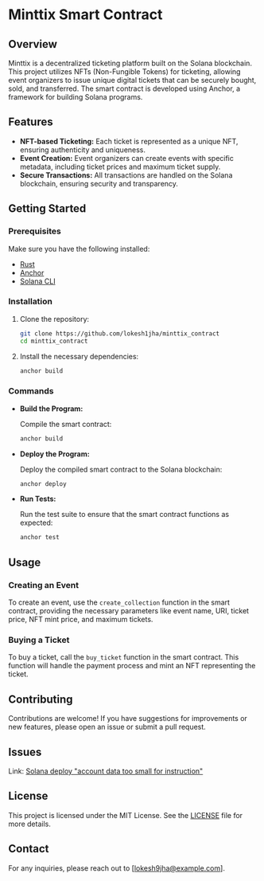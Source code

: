 # Minttix Smart Contract

## Overview

Minttix is a decentralized ticketing platform built on the Solana blockchain. This project utilizes NFTs (Non-Fungible Tokens) for ticketing, allowing event organizers to issue unique digital tickets that can be securely bought, sold, and transferred. The smart contract is developed using Anchor, a framework for building Solana programs.

## Features

- **NFT-based Ticketing:** Each ticket is represented as a unique NFT, ensuring authenticity and uniqueness.
- **Event Creation:** Event organizers can create events with specific metadata, including ticket prices and maximum ticket supply.
- **Secure Transactions:** All transactions are handled on the Solana blockchain, ensuring security and transparency.

## Getting Started

### Prerequisites

Make sure you have the following installed:

- [Rust](https://www.rust-lang.org/tools/install)
- [Anchor](https://project-serum.github.io/anchor/getting-started/installation.html)
- [Solana CLI](https://docs.solana.com/cli/install-solana-cli-tools)

### Installation

1. Clone the repository:

   ```bash
   git clone https://github.com/lokesh1jha/minttix_contract
   cd minttix_contract
   ```

2. Install the necessary dependencies:

   ```bash
   anchor build
   ```

### Commands

- **Build the Program:**

   Compile the smart contract:

   ```bash
   anchor build
   ```

- **Deploy the Program:**

   Deploy the compiled smart contract to the Solana blockchain:

   ```bash
   anchor deploy
   ```

- **Run Tests:**

   Run the test suite to ensure that the smart contract functions as expected:

   ```bash
   anchor test
   ```

## Usage

### Creating an Event

To create an event, use the `create_collection` function in the smart contract, providing the necessary parameters like event name, URI, ticket price, NFT mint price, and maximum tickets.

### Buying a Ticket

To buy a ticket, call the `buy_ticket` function in the smart contract. This function will handle the payment process and mint an NFT representing the ticket.

## Contributing

Contributions are welcome! If you have suggestions for improvements or new features, please open an issue or submit a pull request.

## Issues

Link: [Solana deploy "account data too small for instruction"](https://stackoverflow.com/questions/71267943/solana-deploy-account-data-too-small-for-instruction)

## License

This project is licensed under the MIT License. See the [LICENSE](LICENSE) file for more details.

## Contact

For any inquiries, please reach out to [lokesh9jha@example.com].
